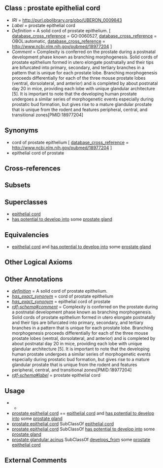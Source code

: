 
## Class : prostate epithelial cord

 * *IRI* = http://purl.obolibrary.org/obo/UBERON_0009843
 * *Label* = prostate epithelial cord
 * *Definition* = A solid cord of prostate epithelium. [ [database_cross_reference](../../ef/oboInOwl#hasDbXref.md) = GO:0060527, [database_cross_reference](../../ef/oboInOwl#hasDbXref.md) = OBOL:automatic, [database_cross_reference](../../ef/oboInOwl#hasDbXref.md) = http://www.ncbi.nlm.nih.gov/pubmed/18977204 ]
 * *Comment* = Complexity is conferred on the prostate during a postnatal development phase known as branching morphogenesis. Solid cords of prostate epithelium formed in utero elongate postnatally and their tips are bifurcated into primary, secondary, and tertiary branches in a pattern that is unique for each prostate lobe. Branching morphogenesis proceeds differentially for each of the three mouse prostate lobes (ventral, dorsolateral, and anterior) and is completed by about postnatal day 20 in mice, providing each lobe with unique glandular architecture [5]. It is important to note that the developing human prostate undergoes a similar series of morphogenetic events especially during prostatic bud formation, but gives rise to a mature glandular prostate that is unique from the rodent and features peripheral, central, and transitional zones[PMID:18977204]

## Synonyms

 * cord of prostate epithelium [ [database_cross_reference](../../ef/oboInOwl#hasDbXref.md) = http://www.ncbi.nlm.nih.gov/pubmed/18977204 ]
 * epithelial cord of prostate

## Cross-references


## Subsets


## Superclasses

 * [epithelial cord](../../UBERON/54/UBERON_0005154.md)
 * [has potential to develop into](../../RO/87/RO_0002387.md) some [prostate gland](../../UBERON/67/UBERON_0002367.md)

## Equivalencies

 * [epithelial cord](../../UBERON/54/UBERON_0005154.md) and [has potential to develop into](../../RO/87/RO_0002387.md) some [prostate gland](../../UBERON/67/UBERON_0002367.md)

## Other Logical Axioms


## Other Annotations

 * *[definition](../../IAO/15/IAO_0000115.md)* = A solid cord of prostate epithelium.
 * *[has_exact_synonym](../../ym/oboInOwl#hasExactSynonym.md)* = cord of prostate epithelium
 * *[has_exact_synonym](../../ym/oboInOwl#hasExactSynonym.md)* = epithelial cord of prostate
 * *[rdf-schema#comment](../../nt/rdf-schema#comment.md)* = Complexity is conferred on the prostate during a postnatal development phase known as branching morphogenesis. Solid cords of prostate epithelium formed in utero elongate postnatally and their tips are bifurcated into primary, secondary, and tertiary branches in a pattern that is unique for each prostate lobe. Branching morphogenesis proceeds differentially for each of the three mouse prostate lobes (ventral, dorsolateral, and anterior) and is completed by about postnatal day 20 in mice, providing each lobe with unique glandular architecture [5]. It is important to note that the developing human prostate undergoes a similar series of morphogenetic events especially during prostatic bud formation, but gives rise to a mature glandular prostate that is unique from the rodent and features peripheral, central, and transitional zones[PMID:18977204]
 * *[rdf-schema#label](../../el/rdf-schema#label.md)* = prostate epithelial cord

## Usage

 * -
 * [prostate epithelial cord](../../UBERON/43/UBERON_0009843.md) == [epithelial cord](../../UBERON/54/UBERON_0005154.md) and [has potential to develop into](../../RO/87/RO_0002387.md) some [prostate gland](../../UBERON/67/UBERON_0002367.md)
 * [prostate epithelial cord](../../UBERON/43/UBERON_0009843.md) SubClassOf [epithelial cord](../../UBERON/54/UBERON_0005154.md)
 * [prostate epithelial cord](../../UBERON/43/UBERON_0009843.md) SubClassOf [has potential to develop into](../../RO/87/RO_0002387.md) some [prostate gland](../../UBERON/67/UBERON_0002367.md)
 * [prostate glandular acinus](../../UBERON/79/UBERON_0004179.md) SubClassOf [develops_from](../../RO/02/RO_0002202.md) some [prostate epithelial cord](../../UBERON/43/UBERON_0009843.md)

## External Comments

